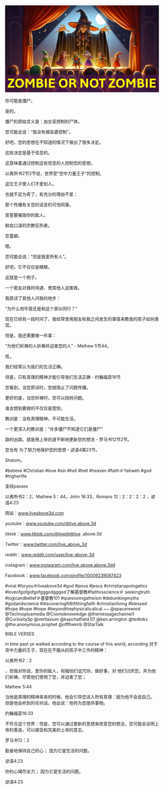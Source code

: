 ![Video cover image](../cover.jpg "cover photo")

你可能是僵尸。

是的。

僵尸的原始含义是：由女巫控制的尸体。

您可能会说：“我没有被巫婆控制”。

好吧，您的思想在不知道的情况下做出了很多决定。

这些决定是基于信息的。

这意味着通过控制这些信息的人控制您的思想。

以弗所书2节2节说，世界受“空中力量王子”的控制。

这位王子使人们不爱别人。

也就不足为奇了，有充分的理由不爱：

那个传播有关您的谣言的可怕同事。

宣誓要摧毁你的敌人。

鲜血口渴的宗教狂热者。

恋童癖。

嗯。

您可能会说：“但是我爱所有人”。

好吧，它不仅仅是眼睛。

这就是一个例子。

一个密友对我的待遇，使其他人迫害我。

我原谅了其他人问我的地步：

“为什么他毕竟还是和这个家伙同行？”

现在已经有一段时间了，我经常使用朋友和我之间发生的事情来教我的孩子如何表现。

但是，我还需要做一件事：

“为他们祈祷的人祈祷并迫害您的人”  -  Mathew 5节44。

哇。

我们经常认为我们的生活正确。

但是，只有真理的精神才能引导我们生活正确 - 约翰福音16节

您看到，当您原谅时，您就阻止了问题传播。

更好的是，当您祈祷时，您可以扭转问题。

谁会想到要做的不仅仅是宽恕。

教训是：没有真理精神，不可能生活。

一个更深入的教训是：“许多僵尸不知道它们是僵尸”

路的出路，就是用上帝的道不断地更新您的想法 - 罗马书12节2节。

您也有 为了努力地保护您的思想 - 谚语4第23节。

Shalom。

#believe #Christian #love #sin #hell #hell #heaven #faith＃Yahweh #god #higherlife


圣经passes


以弗所书2：2，Mathew 5：44，John 16:33，Romans 12：2：2：2：2 ，谚语4:23

网站：www.liveabove3d.com


youtube：www.youtube.com/@live.above.3d

tiktok：www.tiktok.com/@live@@live .above.3d

Twitter：www.twitter.com/live_above_3d

reddit：www.reddit.com/user/live-above-3d

instagram：www.instagram.com/live.above.above.3dd

Facebook：www.facebook.com/profile/10009239087423

#viral #foryou＃liveabove3d #god #jesus #jesus #christianapologetics #loveofgofgofgofgggodgggod了解基督教#faithvsscience＃ seekingtruth #logicandbelief＃基督教101 #quesioningatheism #debunkingmyths #godandscience #discoveringfiithfithingfaith #christianliving #blessed #hope #hope #hope #beyondthephysicalicalical ~~ @spacerewind @Technoplusmedia @Cosmoknowledge @themessagechannel1 @CuriositySp @veritasium @kapchatfield.07 @ken.arrington @tedtoks @the.anonymous.prophet @offthekirb @StarTalk

BIBLE VERSES

in time past ye walked according to the course of this world, according 对于空中力量的王子，现在在不服从的孩子中工作的精神：

以弗所书2：2

，但我对你说，爱你的敌人，祝福他们诅咒你，做好事，对 他们讨厌您，并为他们祈祷，尽管他们使用了您，并迫害了您；

Mathew 5:44

当他是真理的精神来来的时候，他会引导您进入所有真理：因为他不会说自己。 但是他会听到的任何话，他会说：他将为您提供事物。

约翰福音16:33

不符合这个世界：但是，您可以通过更新的思想来改变您的想法，您可能会证明上帝的善良，可以接受和完美的上帝的意志。

罗马书12：2

勤奋地保持自己的心； 因为它是生活的问题。

谚语4:23

你的心竭尽全力； 因为它是生活的问题。

谚语4:23



